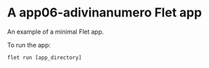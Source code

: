 # A app06-adivinanumero Flet app

An example of a minimal Flet app.

To run the app:

```
flet run [app_directory]
```